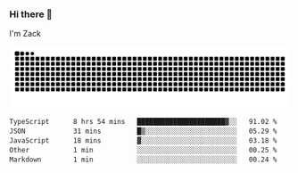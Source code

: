 ### Hi there 👋
I'm Zack

![](https://raw.githubusercontent.com/z4cki/z4cki/refs/heads/output/github-contribution-grid-snake.svg)
<!--START_SECTION:waka-->

```txt
TypeScript      8 hrs 54 mins   ██████████████████████▓░░   91.02 %
JSON            31 mins         █▒░░░░░░░░░░░░░░░░░░░░░░░   05.29 %
JavaScript      18 mins         ▓░░░░░░░░░░░░░░░░░░░░░░░░   03.18 %
Other           1 min           ░░░░░░░░░░░░░░░░░░░░░░░░░   00.25 %
Markdown        1 min           ░░░░░░░░░░░░░░░░░░░░░░░░░   00.24 %
```

<!--END_SECTION:waka-->
